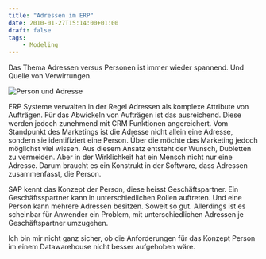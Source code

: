 ```yaml
---
title: "Adressen im ERP"
date: 2010-01-27T15:14:00+01:00
draft: false
tags:
    - Modeling
---
```


Das Thema Adressen versus Personen ist immer wieder spannend. Und Quelle von Verwirrungen.

![Person und Adresse](/img/PersonAdresse.png)

ERP Systeme verwalten in der Regel Adressen als komplexe Attribute von Aufträgen. Für das Abwickeln von Aufträgen ist das ausreichend. Diese werden jedoch zunehmend mit CRM Funktionen angereichert. Vom Standpunkt des Marketings ist die Adresse nicht allein eine Adresse, sondern sie identifiziert eine Person. Über die möchte das Marketing jedoch möglichst viel wissen. Aus diesem Ansatz entsteht der Wunsch, Dubletten zu vermeiden. Aber in der Wirklichkeit hat ein Mensch nicht nur eine Adresse. Darum braucht es ein Konstrukt in der Software, dass Adressen zusammenfasst, die Person.

SAP kennt das Konzept der Person, diese heisst Geschäftspartner. Ein Geschäftsspartner kann in unterschiedlichen Rollen auftreten. Und eine Person kann mehrere Adressen besitzen. Soweit so gut. Allerdings ist es scheinbar für Anwender ein Problem, mit unterschiedlichen Adressen je Geschäftspartner umzugehen.

Ich bin mir nicht ganz sicher, ob die Anforderungen für das Konzept Person im einem Datawarehouse nicht besser aufgehoben wäre.
